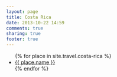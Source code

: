 ```yaml
---
layout: page
title: Costa Rica
date: 2013-10-22 14:59
comments: true
sharing: true
footer: true
---
```

<ul>
  {% for place in site.travel.costa-rica %}
    <li><a href="{{ root_url }}/blog/{{ place.url }}">{{ place.name }}</a></li>
  {% endfor %}
</ul>